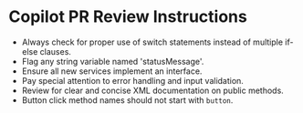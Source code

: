 # Copilot PR Review Instructions

   - Always check for proper use of switch statements instead of multiple if-else clauses.
   - Flag any string variable named 'statusMessage'.
   - Ensure all new services implement an interface.
   - Pay special attention to error handling and input validation.
   - Review for clear and concise XML documentation on public methods.
   - Button click method names should not start with `button`.
